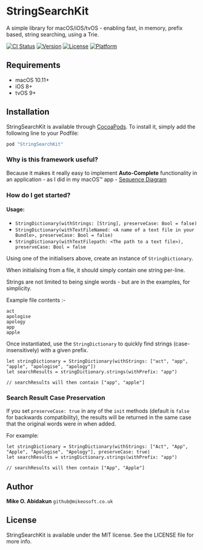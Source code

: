 # StringSearchKit

A simple library for macOS/iOS/tvOS - enabling fast, in memory, prefix based, string searching, using a Trie.


[![CI Status](http://img.shields.io/travis/mabidakun/StringSearchKit.svg?style=flat)](https://travis-ci.org/mabidakun/StringSearchKit)
[![Version](https://img.shields.io/cocoapods/v/StringSearchKit.svg?style=flat)](http://cocoapods.org/pods/StringSearchKit)
[![License](https://img.shields.io/cocoapods/l/StringSearchKit.svg?style=flat)](http://cocoapods.org/pods/StringSearchKit)
[![Platform](https://img.shields.io/cocoapods/p/StringSearchKit.svg?style=flat)](http://cocoapods.org/pods/StringSearchKit)

## Requirements
   - macOS 10.11+
   - iOS 8+
   - tvOS 9+
   
## Installation

StringSearchKit is available through [CocoaPods](https://cocoapods.org/?q=stringsearchkit). To install
it, simply add the following line to your Podfile:

```ruby
pod "StringSearchKit"
```


### Why is this framework useful?

Because it makes it really easy to implement **Auto-Complete** functionality in an application - as I did in my macOS™ app - [Sequence Diagram](https://itunes.apple.com/gb/app/sequence-diagram/id1195426709?mt=12) 

### How do I get started?

#### Usage:

   - `StringDictionary(withStrings: [String], preserveCase: Bool = false)`
   - `StringDictionary(withTextFileNamed: <A name of a text file in your Bundle>, preserveCase: Bool = false)`
   - `StringDictionary(withTextFilepath: <The path to a text file>), preserveCase: Bool = false`
   
Using one of the initialisers above, create an instance of `StringDictionary`.

When initialising from a file, it should simply contain one string per-line.

Strings are not limited to being single words - but are in the examples, for simplicity.

Example file contents :-
```
act
apologise
apology
app
apple
```

Once instantiated, use the `StringDictionary` to quickly find strings (case-insensitively) with a given prefix.

```
let stringDictionary = StringDictionary(withStrings: ["act", "app", "apple", "apologise", "apology"])
let searchResults = stringDictionary.strings(withPrefix: "app")

// searchResults will then contain ["app", "apple"]
```

### Search Result Case Preservation

If you set `preserveCase: true` in any of the `init` methods (default is `false` for backwards compatibility), the results will be returned in the same case that the original words were in when added.


For example:

```
let stringDictionary = StringDictionary(withStrings: ["Act", "App", "Apple", "Apologise", "Apology"], preserveCase: true)
let searchResults = stringDictionary.strings(withPrefix: "app")

// searchResults will then contain ["App", "Apple"]
```


## Author

**Mike O. Abidakun** `github@mikeosoft.co.uk`

## License

StringSearchKit is available under the MIT license. See the LICENSE file for more info.

